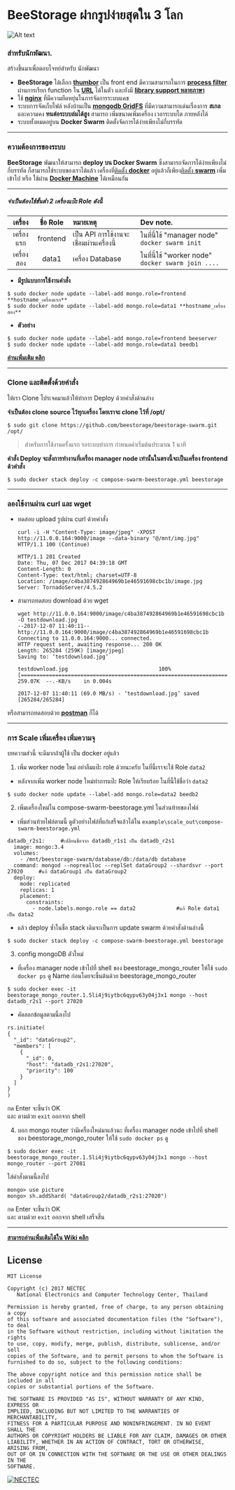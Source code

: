 # BeeStorage ฝากรูปง่ายสุดใน 3 โลก  
![Alt text](http://image.ibb.co/cqTD4b/Swarm.png "BeeStorage infa")  
### สำหรับนักพัฒนา.  
สร้างขึ้นมาเพื่อตอบโจทย์สำหรับ นักพัฒนา  
- **BeeStorage** ได้เลือก **[thumbor][thumbor-url]** เป็น front end มีความสามารถในการ **[process filter][thumbor-filter-url]** ผ่านการเรียก function ใน **[URL][thumbor-filter-url]** ได้ในตัว และยังมี **[library support หลายภาษา][thumbor-library-url]**  
- ใช้ **[nginx][nginx-url]** ที่มีความยืดหยุ่นในการจัดการระบบแคช
- ระบบการจัดเก็บไฟล์ หลังบ้านเป็น **[mongodb GridFS][mongo-gridfs-url]** ที่มีความสามารถเด่นเรื่องการ **สเกล** และความคง **ทนต่อระบบล่มได้สูง**
สามารถ เพิ่มขนาดเพิ่มเครื่อง เวลาระบบโต ภายหลังได้
- ระบบทั้งหมดอยู่บน **Docker Swarm** ติดตั้งจัดการได้ง่ายเพียงไม่กี่บรรทัด
---
### ความต้องการของระบบ
**BeeStorage** พัฒนาให้สามารถ **deploy บน Docker Swarm** ซึ่งสามารถจัดการได้ง่ายเพียงไม่กี่บรรทัด ก็สามารถใช้ระบบของเราได้แล้ว เครื่องที่[ติดตั้ง **docker**][docker-install-url] อยู่แล้วก็เพียง[ติดตั้ง **swarm**][docker-swarm-url] เพิ่มเข้าไป หรือ ใช้ผ่าน **[Docker Machine][docker-machine-url]** ได้เหมือนกัน

---

##### จำเป็นต้องใช้ขั้นต่ำ 2 เครื่องแป๊ะ Role ดังนี้

|  เครื่อง     | ชื่อ Role     | หมายเหตุ | Dev note. |
|:---:|:---:|:---|:---|
| เครื่องแรก       | frontend       | เป็น API การใช้งานจะเชื่อมผ่านเครื่องนี้ | ในที่นี้ใช้ "manager node" `docker swarm init` |
| เครื่องสอง   |  data1 | เครื่อง Database| ในที่นี้ใช้ "worker node" `docker swarm join ....` |

  - **มีรูปแบบการใช้งานคำสั่ง**
  ```
  $ sudo docker node update --label-add mongo.role=frontend **hostname_เครื่องแรก**
  $ sudo docker node update --label-add mongo.role=data1 **hostname_เครื่องสอง**
  ```
  - **ตัวอย่าง**
  ```
  $ sudo docker node update --label-add mongo.role=frontend beeserver
  $ sudo docker node update --label-add mongo.role=data1 beedb1
  ```

[**อ่านเพิ่มเติม คลิก**][mongo-label-add-url]




---
### Clone และติดตั้งด้วยคำสั่ง
ให้เรา Clone โปรเจคมาแล้วให้ทำการ Deploy ด้วยคำสั่งด้านล่าง  

**จำเป็นต้อง clone source ไว้ทุกเครื่อง โดยเราจะ clone ไว้ที่ /opt/**
```
$ sudo git clone https://github.com/beestorage/beestorage-swarm.git /opt/
```
>สำหรับการใช้งานครั้งแรก รอระบบทำการ กำหนดค่าเริ่มต้นประมาณ 1 นาที

**คำสั่ง Deploy จะสั่งการทำงานที่เครื่อง manager node เท่านั้นในตรงนี้จะเป็นเครื่อง frontend ด้วคำสั่ง**
```
$ sudo docker stack deploy -c compose-swarm-beestorage.yml beestorage
```
---
### ลองใช้งานผ่าน curl และ wget

- ทดสอบ upload รูปผ่าน curl ด้วยคำสั่ง

  ```
  curl -i -H "Content-Type: image/jpeg" -XPOST http://11.0.0.164:9000/image --data-binary "@/mnt/img.jpg"                                               HTTP/1.1 100 (Continue)

  HTTP/1.1 201 Created
  Date: Thu, 07 Dec 2017 04:39:18 GMT
  Content-Length: 0
  Content-Type: text/html; charset=UTF-8
  Location: /image/c4ba387492864969b1e46591698cbc1b/image.jpg
  Server: TornadoServer/4.5.2
  ```

- สามารถทดสอบ download ด้วย wget

  ```
  wget http://11.0.0.164:9000/image/c4ba387492864969b1e46591698cbc1b -O testdownload.jpg
  --2017-12-07 11:40:11--  http://11.0.0.164:9000/image/c4ba387492864969b1e46591698cbc1b
  Connecting to 11.0.0.164:9000... connected.
  HTTP request sent, awaiting response... 200 OK
  Length: 265284 (259K) [image/jpeg]
  Saving to: ‘testdownload.jpg’

  testdownload.jpg                             100%[==============================================================================================>] 259.07K  --.-KB/s    in 0.004s

  2017-12-07 11:40:11 (69.0 MB/s) - ‘testdownload.jpg’ saved [265284/265284]
  ```

หรือสามารถทดสอบด้วย [**postman**][postman-url] ก็ได้

---
### การ Scale เพิ่มเครื่อง เพิ่มความจุ  
บทความส่วนี้ จะดีมากถ้าผู้ใช้ เป็น docker อยู่แล้ว
1. เพิ่ม worker node ใหม่ อย่าลืมแป๊ะ role ด้วยนะครับ ในที่นี้เราจะใช้ Role `data2`
  - หลังจากเพิ่ม worker node ใหม่ทำการแป๊ะ Role ให้เรียบร้อย  ในที่นี้ใช้ชื่อว่า `data2`
  ```
  $ sudo docker node update --label-add mongo.role=data2 beedb2
  ```
2. เพิ่มเครื่องใหม่ใน compose-swarm-beestorage.yml ในส่วนท้ายของไฟล์
  - เพิ่มส่วนท้ายไฟล์ตามนี้ ดูตัวอย่างไฟล์ที่แก้เสร็จแล้วได้ใน `example\scale_out\compose-swarm-beestorage.yml`
  ```
  datadb_r2s1:     #เปลี่ยนชื่อจาก datadb_r1s1 เป็น datadb_r2s1
    image: mongo:3.4
    volumes:
      - /mnt/beestorage-swarm/database/db:/data/db database
    command: mongod --noprealloc --replSet dataGroup2 --shardsvr --port 27020     #แก้ dataGroup1 เป็น dataGroup2
    deploy:
      mode: replicated
      replicas: 1
      placement:
        constraints:
          - node.labels.mongo.role == data2             #แก้ Role data1 เป็น data2
  ```
  - แล้ว deploy ซ้ำในชื่อ stack เดิมจะเป็นการ update swarm ด้วยคำสั่งด้านล่างนี้
  ```
  $ sudo docker stack deploy -c compose-swarm-beestorage.yml beestorage
  ```
3. config mongoDB ตัวใหม่
  - ที่เครื่อง manager node เข้าไปที่ shell ของ beestorage_mongo_router ให้ใช้ `sudo docker ps` ดู Name ก่อนโดยจะขึ้นต้นด้วย beestorage_mongo_router
  ```
  $ sudo docker exec -it beestorage_mongo_router.1.5li4j9iytbc6qypv63y04j3x1 mongo --host datadb_r2s1 --port 27020
  ```

  - คัดลอกข้อมูลตามนี้ลงไป
  ```
  rs.initiate(
  {
    "_id": "dataGroup2",
    "members": [
      {
        "_id": 0,
        "host": "datadb_r2s1:27020",
        "priority": 100
      }
    ]
  }
  )
  ```
  กด Enter จะขึ้นว่า OK  
  และ ตามด้วย `exit` ออกจาก shell

4. บอก mongo router ว่ามีเครื่องใหม่มาแล้วนะ ที่เครื่อง manager node เข้าไปที่ shell ของ beestorage_mongo_router ให้ใช้ `sudo docker ps` ดู
  ```
  $ sudo docker exec -it beestorage_mongo_router.1.5li4j9iytbc6qypv63y04j3x1 mongo --host mongo_router --port 27081
  ```
  ใส่คำสั่งตามนี้ลงไป
  ```
  mongo> use picture
  mongo> sh.addShard( "dataGroup2/datadb_r2s1:27020")
  ```
  กด Enter จะขึ้นว่า OK  
  และ ตามด้วย `exit` ออกจาก shell เสร็จสิ้น

---






[**สามารถอ่านเพิ่มเติมได้ใน Wiki คลิก**][wiki-url]


## License

    MIT License

    Copyright (c) 2017 NECTEC
       National Electronics and Computer Technology Center, Thailand

    Permission is hereby granted, free of charge, to any person obtaining a copy
    of this software and associated documentation files (the "Software"), to deal
    in the Software without restriction, including without limitation the rights
    to use, copy, modify, merge, publish, distribute, sublicense, and/or sell
    copies of the Software, and to permit persons to whom the Software is
    furnished to do so, subject to the following conditions:

    The above copyright notice and this permission notice shall be included in all
    copies or substantial portions of the Software.

    THE SOFTWARE IS PROVIDED "AS IS", WITHOUT WARRANTY OF ANY KIND, EXPRESS OR
    IMPLIED, INCLUDING BUT NOT LIMITED TO THE WARRANTIES OF MERCHANTABILITY,
    FITNESS FOR A PARTICULAR PURPOSE AND NONINFRINGEMENT. IN NO EVENT SHALL THE
    AUTHORS OR COPYRIGHT HOLDERS BE LIABLE FOR ANY CLAIM, DAMAGES OR OTHER
    LIABILITY, WHETHER IN AN ACTION OF CONTRACT, TORT OR OTHERWISE, ARISING FROM,
    OUT OF OR IN CONNECTION WITH THE SOFTWARE OR THE USE OR OTHER DEALINGS IN THE
    SOFTWARE.


[![NECTEC](http://www.nectec.or.th/themes/nectec/img/logo.png)](https://www.nectec.or.th)




[postman-url]: https://www.getpostman.com/
[thumbor-url]: https://thumbor.readthedocs.io
[thumbor-filter-url]: https://thumbor.readthedocs.io/en/latest/filters.html
[thumbor-library-url]: https://thumbor.readthedocs.io/en/latest/libraries.html?highlight=library
[mongo-gridfs-url]: https://docs.mongodb.com/manual/core/gridfs/#when-to-use-gridfs
[mongo-url]: https://www.mongodb.com/
[mongo-shard-url]: https://docs.mongodb.com/manual/sharding/
[nginx-url]: https://www.nginx.com/
[docker-install-url]: https://docs.docker.com/engine/installation/
[docker-swarm-url]: https://docs.docker.com/engine/swarm/swarm-tutorial/
[docker-machine-url]: https://docs.docker.com/machine/get-started/#create-a-machine
[wiki-url]: https://github.com/beestorage/beestorage-swarm/wiki
[mongo-label-add-url]: https://docs.docker.com/engine/swarm/manage-nodes/#add-or-remove-label-metadata
